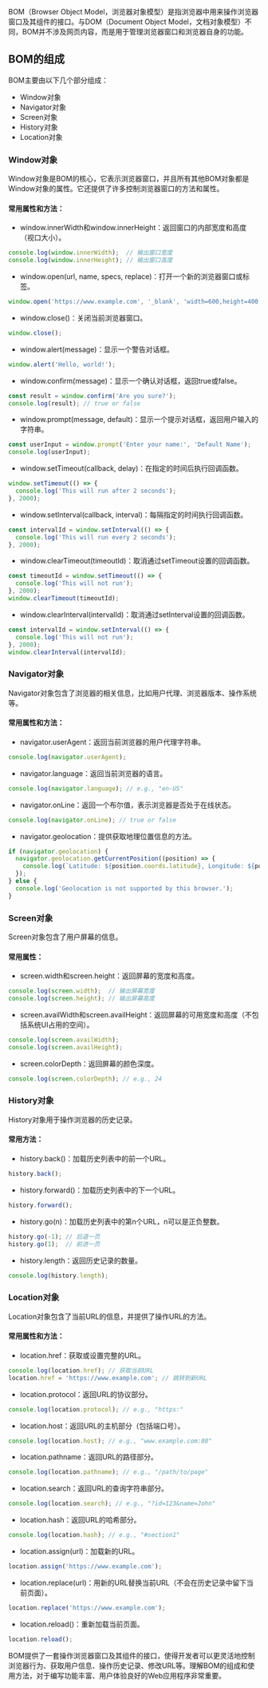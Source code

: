 BOM（Browser Object Model，浏览器对象模型）是指浏览器中用来操作浏览器窗口及其组件的接口。与DOM（Document Object Model，文档对象模型）不同，BOM并不涉及网页内容，而是用于管理浏览器窗口和浏览器自身的功能。

## BOM的组成

BOM主要由以下几个部分组成：

- Window对象
- Navigator对象
- Screen对象
- History对象
- Location对象

### Window对象

Window对象是BOM的核心，它表示浏览器窗口，并且所有其他BOM对象都是Window对象的属性。它还提供了许多控制浏览器窗口的方法和属性。

#### 常用属性和方法：

- window.innerWidth和window.innerHeight：返回窗口的内部宽度和高度（视口大小）。

```javascript
console.log(window.innerWidth);  // 输出窗口宽度
console.log(window.innerHeight); // 输出窗口高度
```

- window.open(url, name, specs, replace)：打开一个新的浏览器窗口或标签。

```javascript
window.open('https://www.example.com', '_blank', 'width=600,height=400');
```

- window.close()：关闭当前浏览器窗口。

```javascript
window.close();
```

- window.alert(message)：显示一个警告对话框。

```javascript
window.alert('Hello, world!');
```

- window.confirm(message)：显示一个确认对话框，返回true或false。

```javascript
const result = window.confirm('Are you sure?');
console.log(result); // true or false
```

- window.prompt(message, default)：显示一个提示对话框，返回用户输入的字符串。

```javascript
const userInput = window.prompt('Enter your name:', 'Default Name');
console.log(userInput);
```

- window.setTimeout(callback, delay)：在指定的时间后执行回调函数。

```javascript
window.setTimeout(() => {
  console.log('This will run after 2 seconds');
}, 2000);
```

- window.setInterval(callback, interval)：每隔指定的时间执行回调函数。

```javascript
const intervalId = window.setInterval(() => {
  console.log('This will run every 2 seconds');
}, 2000);
```

- window.clearTimeout(timeoutId)：取消通过setTimeout设置的回调函数。

```javascript
const timeoutId = window.setTimeout(() => {
  console.log('This will not run');
}, 2000);
window.clearTimeout(timeoutId);
```

- window.clearInterval(intervalId)：取消通过setInterval设置的回调函数。

```javascript
const intervalId = window.setInterval(() => {
  console.log('This will not run');
}, 2000);
window.clearInterval(intervalId);
```

### Navigator对象

Navigator对象包含了浏览器的相关信息，比如用户代理、浏览器版本、操作系统等。

#### 常用属性和方法：

- navigator.userAgent：返回当前浏览器的用户代理字符串。

```javascript
console.log(navigator.userAgent);
```

- navigator.language：返回当前浏览器的语言。

```javascript
console.log(navigator.language); // e.g., "en-US"
```

- navigator.onLine：返回一个布尔值，表示浏览器是否处于在线状态。

```javascript
console.log(navigator.onLine); // true or false
```

- navigator.geolocation：提供获取地理位置信息的方法。

```javascript
if (navigator.geolocation) {
  navigator.geolocation.getCurrentPosition((position) => {
    console.log(`Latitude: ${position.coords.latitude}, Longitude: ${position.coords.longitude}`);
  });
} else {
  console.log('Geolocation is not supported by this browser.');
}
```

### Screen对象

Screen对象包含了用户屏幕的信息。

#### 常用属性：

- screen.width和screen.height：返回屏幕的宽度和高度。

```javascript
console.log(screen.width);  // 输出屏幕宽度
console.log(screen.height); // 输出屏幕高度
```

- screen.availWidth和screen.availHeight：返回屏幕的可用宽度和高度（不包括系统UI占用的空间）。

```javascript
console.log(screen.availWidth);
console.log(screen.availHeight);
```

- screen.colorDepth：返回屏幕的颜色深度。

```javascript
console.log(screen.colorDepth); // e.g., 24
```

### History对象

History对象用于操作浏览器的历史记录。

#### 常用方法：

- history.back()：加载历史列表中的前一个URL。

```javascript
history.back();
```

- history.forward()：加载历史列表中的下一个URL。

```javascript
history.forward();
```

- history.go(n)：加载历史列表中的第n个URL，n可以是正负整数。

```javascript
history.go(-1); // 后退一页
history.go(1);  // 前进一页
```

- history.length：返回历史记录的数量。

```javascript
console.log(history.length);
```

### Location对象

Location对象包含了当前URL的信息，并提供了操作URL的方法。

#### 常用属性和方法：

- location.href：获取或设置完整的URL。

```javascript
console.log(location.href); // 获取当前URL
location.href = 'https://www.example.com'; // 跳转到新URL
```

- location.protocol：返回URL的协议部分。

```javascript
console.log(location.protocol); // e.g., "https:"
```

- location.host：返回URL的主机部分（包括端口号）。

```javascript
console.log(location.host); // e.g., "www.example.com:80"
```

- location.pathname：返回URL的路径部分。

```javascript
console.log(location.pathname); // e.g., "/path/to/page"
```

- location.search：返回URL的查询字符串部分。

```javascript
console.log(location.search); // e.g., "?id=123&name=John"
```

- location.hash：返回URL的哈希部分。

```javascript
console.log(location.hash); // e.g., "#section1"
```

- location.assign(url)：加载新的URL。

```javascript
location.assign('https://www.example.com');
```

- location.replace(url)：用新的URL替换当前URL（不会在历史记录中留下当前页面）。

```javascript
location.replace('https://www.example.com');
```

- location.reload()：重新加载当前页面。

```javascript
location.reload();
```

BOM提供了一套操作浏览器窗口及其组件的接口，使得开发者可以更灵活地控制浏览器行为、获取用户信息、操作历史记录、修改URL等。理解BOM的组成和使用方法，对于编写功能丰富、用户体验良好的Web应用程序非常重要。